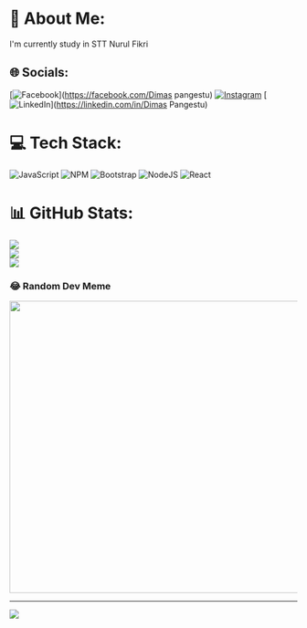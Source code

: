 # 💫 About Me:
I'm currently study in STT Nurul Fikri <br>


## 🌐 Socials:
[![Facebook](https://img.shields.io/badge/Facebook-%231877F2.svg?logo=Facebook&logoColor=white)](https://facebook.com/Dimas pangestu) [![Instagram](https://img.shields.io/badge/Instagram-%23E4405F.svg?logo=Instagram&logoColor=white)](https://instagram.com/dimaspngstuu_) [![LinkedIn](https://img.shields.io/badge/LinkedIn-%230077B5.svg?logo=linkedin&logoColor=white)](https://linkedin.com/in/Dimas Pangestu) 

# 💻 Tech Stack:
![JavaScript](https://img.shields.io/badge/javascript-%23323330.svg?style=for-the-badge&logo=javascript&logoColor=%23F7DF1E) ![NPM](https://img.shields.io/badge/NPM-%23000000.svg?style=for-the-badge&logo=npm&logoColor=white) ![Bootstrap](https://img.shields.io/badge/bootstrap-%23563D7C.svg?style=for-the-badge&logo=bootstrap&logoColor=white) ![NodeJS](https://img.shields.io/badge/node.js-6DA55F?style=for-the-badge&logo=node.js&logoColor=white) ![React](https://img.shields.io/badge/react-%2320232a.svg?style=for-the-badge&logo=react&logoColor=%2361DAFB)
# 📊 GitHub Stats:
![](https://github-readme-stats.vercel.app/api?username=dimaspngstuu&theme=dark&hide_border=false&include_all_commits=false&count_private=false)<br/>
![](https://github-readme-streak-stats.herokuapp.com/?user=dimaspngstuu&theme=dark&hide_border=false)<br/>
![](https://github-readme-stats.vercel.app/api/top-langs/?username=dimaspngstuu&theme=dark&hide_border=false&include_all_commits=false&count_private=false&layout=compact)

### 😂 Random Dev Meme
<img src="https://random-memer.herokuapp.com/" width="512px"/>

---
[![](https://visitcount.itsvg.in/api?id=dimaspngstuu&icon=0&color=0)](https://visitcount.itsvg.in)

<!-- Proudly created with GPRM ( https://gprm.itsvg.in ) -->
